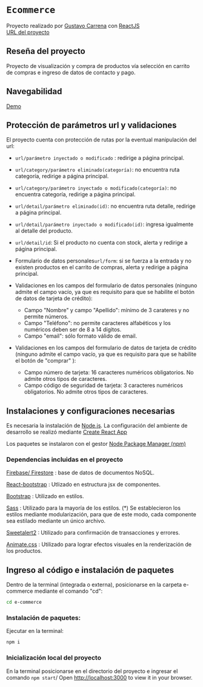 # `Ecommerce`
Proyecto realizado por [Gustavo Carrena](https://www.linkedin.com/in/gustavo-hern%C3%A1n-carrena-3116b79/?trk=people-guest_people_search-card&original_referer=https%3A%2F%2Fwww%2Egoogle%2Ecom%2F&originalSubdomain=ar) con [ReactJS]  
[URL del proyecto](https://carrena.netlify.app/)
## Reseña del proyecto
Proyecto de visualización y compra de productos vía selección en carrito de compras e ingreso de datos de contacto y pago.
## Navegabilidad

[Demo](/assets/video/gif.gif)

## Protección de parámetros url y validaciones
El proyecto cuenta con protección de rutas por la eventual manipulación del url:
- `url/parámetro inyectado o modificado` : redirige a página principal.
- `url/category/parámetro eliminado(categoría)`: no encuentra ruta categoría, redirige a página principal.
- `url/category/parámetro inyectado o modificado(categoría)`: no encuentra categoría, redirige a página principal.
- `url/detail/parámetro eliminado(id)`: no encuentra ruta detalle, redirige a página principal.
- `url/detail/parámetro inyectado o modificado(id)`: ingresa igualmente al detalle del producto.
- `url/detail/id`: Si el producto no cuenta con stock, alerta y redirige a página principal.
- Formulario de datos personales`url/form`: si se fuerza a la entrada y no existen productos en el carrito de compras, alerta y redirige a página principal.
- Validaciones en los campos del formulario de datos personales (ninguno admite el campo vacío, ya que es requisito para que se habilite el botón de datos de tarjeta de crédito):
    - Campo "Nombre" y campo "Apellido": mínimo de 3 carateres y no permite números.
    - Campo "Teléfono": no permite caracteres alfabéticos y los numéricos deben ser de 8 a 14 dígitos.
    - Campo "email": sólo formato válido de email.

- Validaciones en los campos del formulario de datos de tarjeta de crédito (ninguno admite el campo vacío, ya que es requisito para que se habilite el botón de "comprar" ):
    - Campo número de tarjeta: 16 caracteres numéricos obligatorios. No admite otros tipos de caracteres.
    - Campo código de seguridad de tarjeta: 3 caracteres numéricos obligatorios. No admite otros tipos de caracteres.

## Instalaciones y configuraciones necesarias
Es necesaria la instalación de [Node.js](https://nodejs.org/).
La configuración del ambiente de desarrollo se realizó mediante [Create React App](https://github.com/facebook/create-react-app)  

Los paquetes se instalaron con el gestor [Node Package Manager (npm)](https://www.npmjs.com/)
### Dependencias incluidas en el proyecto
[Firebase/ Firestore](https://firebase.google.com/) : base de datos de documentos NoSQL.  

[React-bootstrap](https://react-bootstrap.github.io/) : Utlizado en estructura jsx de componentes.  

[Bootstrap](https://getbootstrap.com/) : Utilizado en estilos.  

[Sass](https://sass-lang.com/) : Utilizado para la mayoría de los estilos. (*) Se establecieron los estilos mediante modularización, para que de este modo, cada componente sea estilado mediante un único archivo.  

[Sweetalert2](https://sweetalert2.github.io/) : Utilizado para confirmación de transacciones y errores.  

[Animate.css](https://animate.style/) : Utilizado para lograr efectos visuales en la renderización de los productos.  

## Ingreso al código e instalación de paquetes
Dentro de la terminal (integrada o externa), posicionarse en la carpeta e-commerce mediante el comando "cd":
```sh
cd e-commerce
```

### Instalación de paquetes:
Ejecutar en la terminal:
```sh
npm i
```

### Inicialización local del proyecto
En la terminal posicionarse en el directorio del proyecto e ingresar el comando `npm start`/
Open [http://localhost:3000](http://localhost:3000) to view it in your browser.

[ReactJS]: <https://es.reactjs.org/>
 
 
